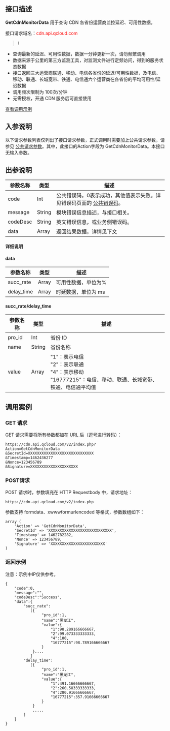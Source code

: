 ## 接口描述
**GetCdnMonitorData** 用于查询 CDN 各省份运营商监控延迟、可用性数据。

接口请求域名：<font style="color:red">cdn.api.qcloud.com</font>


>!
+ 查询最新的延迟、可用性数据，数据一分钟更新一次，请勿频繁调用
+ 数据来源于公里的第三方监测工具，对监测文件进行定频访问，得到的服务状态数据
+ 接口返回三大运营商联通、移动、电信各省份的延迟/可用性数据，及电信、移动、联通、长城宽带、铁通、电信通六个运营商在各省份的平均可用性/延迟数据
+ 调用频次限制为 100次/分钟
+ 无需授权，开通 CDN 服务后可直接使用


[查看调用示例](https://cloud.tencent.com/document/product/228/1734)

## 入参说明
以下请求参数列表仅列出了接口请求参数，正式调用时需要加上公共请求参数，请参见 [公共请求参数](https://cloud.tencent.com/doc/api/231/4473)。其中，此接口的Action字段为 GetCdnMonitorData。本接口无输入参数。


## 出参说明
| 参数名称     | 类型     | 描述                                       |
| -------- | ------ | ---------------------------------------- |
| code     | Int    | 公共错误码，0表示成功，其他值表示失败。详见错误码页面的 [公共错误码](https://cloud.tencent.com/doc/api/231/5078#1.-.E5.85.AC.E5.85.B1.E9.94.99.E8.AF.AF.E7.A0.81)。 |
| message  | String | 模块错误信息描述，与接口相关。                          |
| codeDesc | String | 英文错误信息，或业务侧错误码。                          |
| data     | Array  | 返回结果数据，详情见下文                             |

#### 详细说明

#### data

| 参数名称       | 类型    | 描述          |
| ---------- | ----- | ----------- |
| succ_rate  | Array | 可用性数据，单位为% |
| delay_time | Array | 时延数据，单位为 ms |

####  succ_rate/delay_time

| 参数名称   | 类型     | 描述                                       |
| ------ | ------ | ---------------------------------------- |
| pro_id | Int    | 省份 ID                                    |
| name   | String | 省份名称                                     |
| value  | Array  | "1"：表示电信<br/>"2"：表示联通<br/>"4"：表示移动<br/>"16777215"：电信、移动、联通、长城宽带、铁通、电信通平均值 |

## 调用案例

### GET 请求
GET 请求需要将所有参数都加在 URL 后（逗号进行转码）：
```
https://cdn.api.qcloud.com/v2/index.php?
Action=GetCdnMonitorData
&SecretId=XXXXXXXXXXXXXXXXXXXXXXXXXXXXX
&Timestamp=1462436277
&Nonce=123456789
&Signature=XXXXXXXXXXXXXXXXXXXXX
```

### POST请求
POST 请求时，参数填充在 HTTP Requestbody 中，请求地址：
```
https://cdn.api.qcloud.com/v2/index.php
```
参数支持 formdata、xwwwformurlencoded 等格式，参数数组如下：

```
array (
	'Action' => 'GetCdnMonitorData',
	'SecretId' => 'XXXXXXXXXXXXXXXXXXXXXXXXXXXX',
	'Timestamp' => 1462782282,
	'Nonce' => 123456789,
	'Signature' => 'XXXXXXXXXXXXXXXXXXXXXXXX'
)
```

### 返回示例
注意：示例中IP仅供参考。
```
{
    "code":0,
    "message":"",
    "codeDesc":"Success",
    "data":{
        "succ_rate":
           [{
                "pro_id":1,
                "name":"黑龙江",
                "value":{
                    "1":98.289166666667,
                    "2":99.073333333333,
                    "4":100,
                    "16777215":98.789166666667
                }
            }....
           ]
        "delay_time":
           [{
                "pro_id":1,
                "name":"黑龙江",
                "value":{
                    "1":491.16666666667,
                    "2":260.58333333333,
                    "4":280.91666666667,
                    "16777215":357.91666666667
                }
            }
            .....
      	]
    }
}
```


